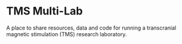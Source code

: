 # TMS Multi-Lab
A place to share resources, data and code for running a transcranial magnetic stimulation (TMS) research laboratory.
